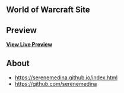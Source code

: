 
## World of Warcraft Site

## Preview

**[View Live Preview](https://serenemedina.github.io/index.html)**

## About

* https://serenemedina.github.io/index.html
* https://github.com/serenemedina

